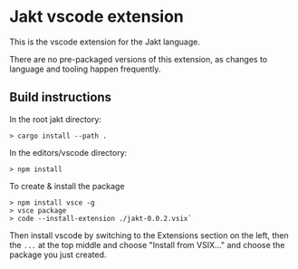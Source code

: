# Jakt vscode extension

This is the vscode extension for the Jakt language.

There are no pre-packaged versions of this extension, as changes to language and tooling happen frequently.

## Build instructions

In the root jakt directory:
```
> cargo install --path .
```

In the editors/vscode directory:
```
> npm install
```

To create & install the package
```
> npm install vsce -g
> vsce package
> code --install-extension ./jakt-0.0.2.vsix`
```

Then install vscode by switching to the Extensions section on the left, then the `...` at the top middle and choose "Install from VSIX..." and choose the package you just created.
